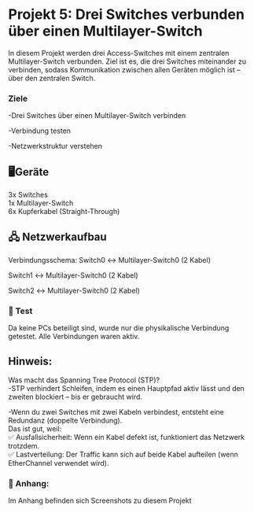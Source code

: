 # Projekt 5: Drei Switches verbunden über einen Multilayer-Switch
In diesem Projekt werden drei Access-Switches mit einem zentralen Multilayer-Switch verbunden. Ziel ist es, die drei Switches miteinander zu verbinden, sodass Kommunikation zwischen allen Geräten möglich ist – über den zentralen Switch.

### Ziele   
-Drei Switches über einen Multilayer-Switch verbinden

-Verbindung testen

-Netzwerkstruktur verstehen

## 🖥️Geräte
3x Switches  
1x Multilayer-Switch    
6x Kupferkabel (Straight-Through)


## 🖧 Netzwerkaufbau   
Verbindungsschema:
Switch0 ↔ Multilayer-Switch0 (2 Kabel)

Switch1 ↔ Multilayer-Switch0 (2 Kabel)

Switch2 ↔ Multilayer-Switch0 (2 Kabel)

      

###  🧪 Test
Da keine PCs beteiligt sind, wurde nur die physikalische Verbindung getestet. Alle Verbindungen waren aktiv.

## Hinweis:
Was macht das Spanning Tree Protocol (STP)?              
-STP verhindert Schleifen, indem es einen Hauptpfad aktiv lässt und den zweiten blockiert – bis er gebraucht wird.       

-Wenn du zwei Switches mit zwei Kabeln verbindest, entsteht eine Redundanz (doppelte Verbindung).         
Das ist gut, weil:            
✅ Ausfallsicherheit: Wenn ein Kabel defekt ist, funktioniert das Netzwerk trotzdem.        
✅ Lastverteilung: Der Traffic kann sich auf beide Kabel aufteilen (wenn EtherChannel verwendet wird).


### 📎 Anhang:
Im Anhang befinden sich Screenshots zu diesem Projekt   

